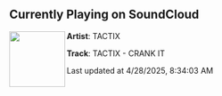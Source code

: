 ## Currently Playing on SoundCloud

[<img align="left" width="100" src="https://i1.sndcdn.com/artworks-IlvSMJSh31Fpm3Vy-o7eS9w-t500x500.png">](https://soundcloud.com/tactixbass/6f64cc97-8743-4530-8deb-9b6c0c4a7e86)

**Artist**: TACTIX 

**Track**: TACTIX - CRANK IT

Last updated at 4/28/2025, 8:34:03 AM
